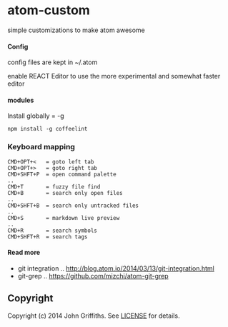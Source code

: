 atom-custom
===========

simple customizations to make atom awesome

#### Config

config files are kept in ~/.atom

enable REACT Editor to use the more experimental and somewhat faster editor

#### modules

Install globally = -g

    npm install -g coffeelint 

### Keyboard mapping

    CMD+OPT+<   = goto left tab
    CMD+OPT+>   = goto right tab
    CMD+SHFT+P  = open command palette
    ..
    CMD+T       = fuzzy file find
    CMD+B       = search only open files
    ..
    CMD+SHFT+B  = search only untracked files
    ..
    CMD+S       = markdown live preview
    ..
    CMD+R       = search symbols
    CMD+SHFT+R  = search tags

#### Read more

* git integration .. http://blog.atom.io/2014/03/13/git-integration.html
* git-grep .. https://github.com/mizchi/atom-git-grep

## Copyright

Copyright (c) 2014 John Griffiths. See [LICENSE](LICENSE) for details.
